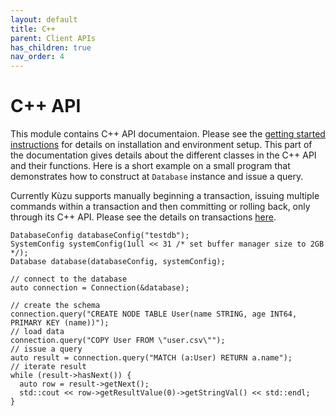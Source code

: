 ```yaml
---
layout: default
title: C++
parent: Client APIs
has_children: true
nav_order: 4
---
```


# C++ API
This module contains C++ API documentaion. Please
see the [getting started instructions](../../getting-started/introduction-examples.md#c-api) for details on installation and environment setup. This part
of the documentation gives details about the different classes in the C++
API and their functions. Here is a short example on a small program that
demonstrates how to construct at `Database` instance and issue a query.

Currently Kùzu supports manually beginning a transaction,
issuing multiple commands within a transaction and then committing or rolling
back, only through its C++ API. Please see the details on transactions
[here](../transactions.md).


```
DatabaseConfig databaseConfig("testdb");
SystemConfig systemConfig(1ull << 31 /* set buffer manager size to 2GB */);
Database database(databaseConfig, systemConfig);

// connect to the database
auto connection = Connection(&database);

// create the schema
connection.query("CREATE NODE TABLE User(name STRING, age INT64, PRIMARY KEY (name))");
// load data
connection.query("COPY User FROM \"user.csv\"");
// issue a query
auto result = connection.query("MATCH (a:User) RETURN a.name");
// iterate result
while (result->hasNext()) {
  auto row = result->getNext();
  std::cout << row->getResultValue(0)->getStringVal() << std::endl;
}
```
